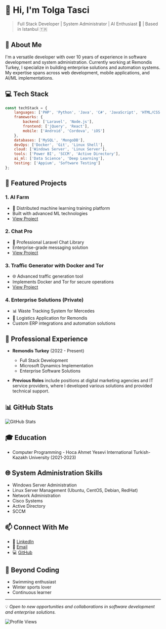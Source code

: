 # 👋 Hi, I'm Tolga Tasci

> Full Stack Developer | System Administrator | AI Enthusiast 🤖 | Based in Istanbul 🇹🇷

## 🚀 About Me

I'm a versatile developer with over 10 years of experience in software development and system administration. Currently working at Remondis Turkey, I specialize in building enterprise solutions and automation systems. My expertise spans across web development, mobile applications, and AI/ML implementations.

## 💻 Tech Stack

```javascript
const techStack = {
    languages: ['PHP', 'Python', 'Java', 'C#', 'JavaScript', 'HTML/CSS'],
    frameworks: {
        backend: ['Laravel', 'Node.js'],
        frontend: ['jQuery', 'React'],
        mobile: ['Android', 'Cordova', 'iOS']
    },
    databases: ['MySQL', 'MongoDB'],
    devOps: ['Docker', 'Git', 'Linux Shell'],
    cloud: ['Windows Server', 'Linux Server'],
    tools: ['Power BI', 'SCCM', 'Active Directory'],
    ai_ml: ['Data Science', 'Deep Learning'],
    testing: ['Appium', 'Software Testing']
};
```

## 🌟 Featured Projects

### 1. AI Farm
- 🤖 Distributed machine learning training platform
- Built with advanced ML technologies
- [View Project](https://github.com/tolgatasci/ai-farm)

### 2. Chat Pro
- 💬 Professional Laravel Chat Library
- Enterprise-grade messaging solution
- [View Project](https://github.com/tolgatasci/chat-pro)

### 3. Traffic Generator with Docker and Tor
- 🌐 Advanced traffic generation tool
- Implements Docker and Tor for secure operations
- [View Project](https://github.com/tolgatasci/Traffic-Generator-with-Docker-and-Tor)

### 4. Enterprise Solutions (Private)
- 📊 Waste Tracking System for Mercedes
- 🚛 Logistics Application for Remondis
- Custom ERP integrations and automation solutions

## 🎯 Professional Experience

- **Remondis Turkey** (2022 - Present)
  - Full Stack Development
  - Microsoft Dynamics Implementation
  - Enterprise Software Solutions

- **Previous Roles** include positions at digital marketing agencies and IT service providers, where I developed various solutions and provided technical support.

## 📊 GitHub Stats

![GitHub Stats](https://github-readme-stats.vercel.app/api?username=tolgatasci&show_icons=true&theme=radical)

## 🎓 Education

- Computer Programming - Hoca Ahmet Yesevi International Turkish-Kazakh University (2021-2023)

## 🌐 System Administration Skills

- Windows Server Administration
- Linux Server Management (Ubuntu, CentOS, Debian, RedHat)
- Network Administration
- Cisco Systems
- Active Directory
- SCCM

## 📫 Connect With Me

- 💼 [LinkedIn](https://linkedin.com/in/tolgatasci)
- 📧 [Email](mailto:tolgatasci1@gmail.com)
- 💻 [GitHub](https://github.com/tolgatasci)

## 🌊 Beyond Coding

- Swimming enthusiast
- Winter sports lover
- Continuous learner

---

💡 *Open to new opportunities and collaborations in software development and enterprise solutions.*

![Profile Views](https://komarev.com/ghpvc/?username=tolgatasci)
